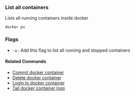 ### List all containers

Lists all running containers inside docker

`docker ps`

### Flags
- `-a` : Add this flag to list all running and stopped containers

#### Related Commands

- [Commit docker container](docker-container-commit.md)
- [Delete docker container](docker-container-rm.md)
- [Login to docker container](docker-login.md)
- [Tail docker container logs](docker-logs-tail.md)